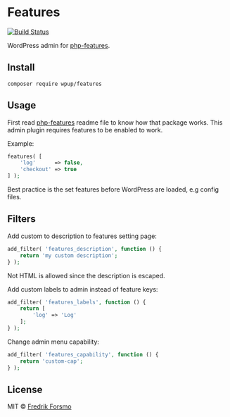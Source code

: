# Features

[![Build Status](https://travis-ci.org/wpup/features.svg?branch=master)](https://travis-ci.org/wpup/features)

WordPress admin for [php-features](https://github.com/frozzare/php-features).

## Install

```
composer require wpup/features
```

## Usage

First read [php-features](https://github.com/frozzare/php-features) readme file to know how that package works. This admin plugin requires features to be enabled to work.

Example:

```php
features( [
    'log'      => false,
    'checkout' => true
] );
```

Best practice is the set features before WordPress are loaded, e.g config files.

## Filters

Add custom to description to features setting page:

```php
add_filter( 'features_description', function () {
    return 'my custom description';
} );
```

Not HTML is allowed since the description is escaped.

Add custom labels to admin instead of feature keys:

```php
add_filter( 'features_labels', function () {
    return [
        'log' => 'Log'
    ];
} );
```

Change admin menu capability:

```php
add_filter( 'features_capability', function () {
    return 'custom-cap';
} );
```

## License

MIT © [Fredrik Forsmo](https://github.com/frozzare)
